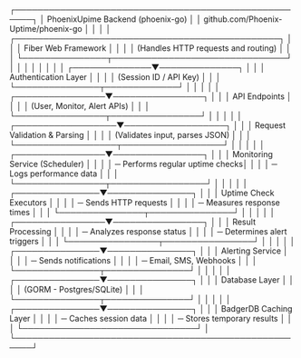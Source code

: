 ┌─────────────────────────────────────────────────────┐
│            PhoenixUpime  Backend (phoenix-go)       │
│           github.com/Phoenix-Uptime/phoenix-go      │
│                                                     │
│   ┌───────────────────────────────────────────────┐ │
│   │            Fiber Web Framework                │ │
│   │ (Handles HTTP requests and routing)           │ │
│   └───────────────┬───────────────────────────────┘ │
│                   │                                 │
│                   │                                 │
│    ┌──────────────▼──────────────┐                  │
│    │   Authentication Layer      │                  │
│    │  (Session ID / API Key)     │                  │
│    └───────────────┬─────────────┘                  │
│                    │                                │
│   ┌────────────────▼────────────────┐               │
│   │          API Endpoints          │               │
│   │   (User, Monitor, Alert APIs)   │               │
│   └────────────────┬────────────────┘               │
│                    │                                │
│ ┌──────────────────▼──────────────────┐             │
│ │      Request Validation & Parsing   │             │
│ │   (Validates input, parses JSON)    │             │
│ └──────────────────┬──────────────────┘             │
│                    │                                │
│   ┌────────────────▼────────────────┐               │
│   │  Monitoring Service (Scheduler) │               │
│   │  ─ Performs regular uptime checks│              │
│   │  ─ Logs performance data         │              │
│   └────────────────┬─────────────────┘              │
│                    │                                │
│    ┌───────────────▼───────────────┐                │
│    │  Uptime Check Executors       │                │
│    │  ─ Sends HTTP requests        │                │
│    │  ─ Measures response times    │                │
│    └───────────────┬───────────────┘                │
│                    │                                │
│   ┌────────────────▼────────────────┐               │
│   │   Result Processing             │               │
│   │   ─ Analyzes response status    │               │
│   │   ─ Determines alert triggers   │               │
│   └────────────────┬────────────────┘               │
│                    │                                │
│    ┌───────────────▼───────────────┐                │
│    │     Alerting Service          │                │
│    │  ─ Sends notifications        │                │
│    │  ─ Email, SMS, Webhooks       │                │
│    └───────────────┬───────────────┘                │
│                    │                                │
│    ┌───────────────▼───────────────┐                │
│    │     Database Layer             │               │
│    │  (GORM - Postgres/SQLite)      │               │
│    └───────────────┬───────────────┘                │
│                    │                                │
│    ┌───────────────▼───────────────┐                │
│    │   BadgerDB Caching Layer      │                │
│    │  ─ Caches session data        │                │
│    │  ─ Stores temporary results   │                │
│    └───────────────────────────────┘                │
└─────────────────────────────────────────────────────┘

